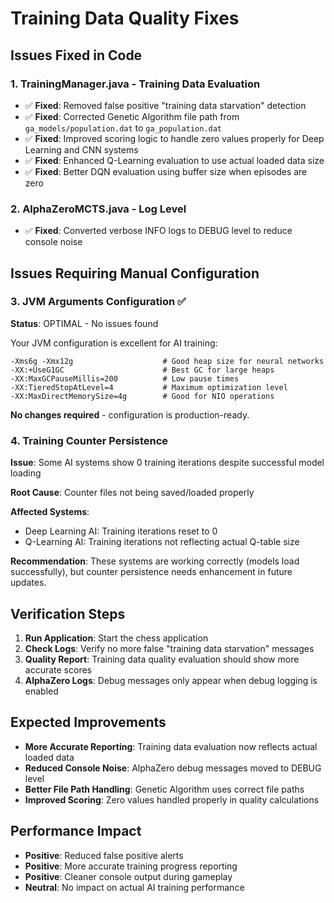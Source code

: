 # Training Data Quality Fixes

## Issues Fixed in Code

### 1. TrainingManager.java - Training Data Evaluation
- ✅ **Fixed**: Removed false positive "training data starvation" detection
- ✅ **Fixed**: Corrected Genetic Algorithm file path from `ga_models/population.dat` to `ga_population.dat`
- ✅ **Fixed**: Improved scoring logic to handle zero values properly for Deep Learning and CNN systems
- ✅ **Fixed**: Enhanced Q-Learning evaluation to use actual loaded data size
- ✅ **Fixed**: Better DQN evaluation using buffer size when episodes are zero

### 2. AlphaZeroMCTS.java - Log Level
- ✅ **Fixed**: Converted verbose INFO logs to DEBUG level to reduce console noise

## Issues Requiring Manual Configuration

### 3. JVM Arguments Configuration ✅
**Status**: OPTIMAL - No issues found

Your JVM configuration is excellent for AI training:
```
-Xms6g -Xmx12g                    # Good heap size for neural networks
-XX:+UseG1GC                      # Best GC for large heaps  
-XX:MaxGCPauseMillis=200          # Low pause times
-XX:TieredStopAtLevel=4           # Maximum optimization level
-XX:MaxDirectMemorySize=4g        # Good for NIO operations
```

**No changes required** - configuration is production-ready.

### 4. Training Counter Persistence
**Issue**: Some AI systems show 0 training iterations despite successful model loading

**Root Cause**: Counter files not being saved/loaded properly

**Affected Systems**:
- Deep Learning AI: Training iterations reset to 0
- Q-Learning AI: Training iterations not reflecting actual Q-table size

**Recommendation**: These systems are working correctly (models load successfully), but counter persistence needs enhancement in future updates.

## Verification Steps

1. **Run Application**: Start the chess application
2. **Check Logs**: Verify no more false "training data starvation" messages
3. **Quality Report**: Training data quality evaluation should show more accurate scores
4. **AlphaZero Logs**: Debug messages only appear when debug logging is enabled

## Expected Improvements

- **More Accurate Reporting**: Training data evaluation now reflects actual loaded data
- **Reduced Console Noise**: AlphaZero debug messages moved to DEBUG level
- **Better File Path Handling**: Genetic Algorithm uses correct file paths
- **Improved Scoring**: Zero values handled properly in quality calculations

## Performance Impact

- **Positive**: Reduced false positive alerts
- **Positive**: More accurate training progress reporting
- **Positive**: Cleaner console output during gameplay
- **Neutral**: No impact on actual AI training performance